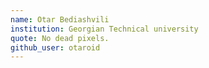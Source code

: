 ```yaml
---
name: Otar Bediashvili
institution: Georgian Technical university
quote: No dead pixels.
github_user: otaroid
---
```

